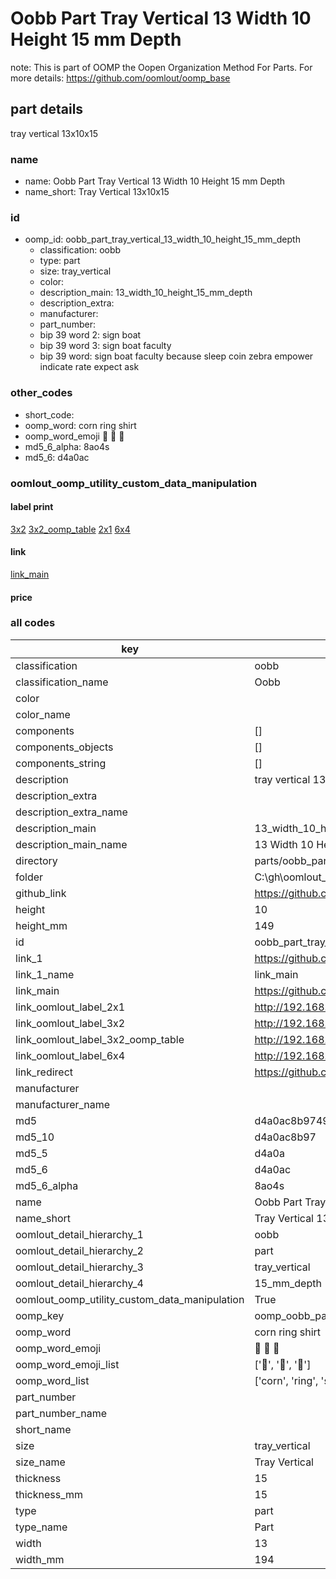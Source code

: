 # Oobb Part Tray Vertical 13 Width 10 Height 15 mm Depth  

note: This is part of OOMP the Oopen Organization Method For Parts. For more details: https://github.com/oomlout/oomp_base

##  part details
  



tray vertical 13x10x15



### name
* name: Oobb Part Tray Vertical 13 Width 10 Height 15 mm Depth
* name_short: Tray Vertical 13x10x15 
### id
* oomp_id: oobb_part_tray_vertical_13_width_10_height_15_mm_depth
  * classification: oobb
  * type: part
  * size: tray_vertical
  * color: 
  * description_main: 13_width_10_height_15_mm_depth
  * description_extra: 
  * manufacturer: 
  * part_number: 
  * bip 39 word 2: sign boat
  * bip 39 word 3: sign boat faculty
  * bip 39 word: sign boat faculty because sleep coin zebra empower indicate rate expect ask

### other_codes
* short_code: 
* oomp_word: corn ring shirt
* oomp_word_emoji :corn: :ring: :shirt:
* md5_6_alpha: 8ao4s
* md5_6: d4a0ac






### oomlout_oomp_utility_custom_data_manipulation
#### label print
[3x2](http://192.168.1.245:1112/?label=oomp%208ao4s)
[3x2_oomp_table](http://192.168.1.108:1112/?label=oomp%208ao4s)
[2x1](http://192.168.1.242:1112/?label=oomp%208ao4s)
[6x4](http://192.168.1.55:1112/?label=oomp%208ao4s)    

#### link

[link_main](https://github.com/oomlout/oomlout_oobb_version_4_generated_parts/tree/main/navigation_oomp/oobb/part/tray_vertical/13_width_10_height_15_mm_depth/part)                              

#### price







### all codes 
| key | value |  
| --- | --- |  
| classification | oobb |  
| classification_name | Oobb |  
| color |  |  
| color_name |  |  
| components | [] |  
| components_objects | [] |  
| components_string | [] |  
| description | tray vertical 13x10x15 |  
| description_extra |  |  
| description_extra_name |  |  
| description_main | 13_width_10_height_15_mm_depth |  
| description_main_name | 13 Width 10 Height 15 mm Depth |  
| directory | parts/oobb_part_tray_vertical_13_width_10_height_15_mm_depth |  
| folder | C:\gh\oomlout_oobb_version_4_generated_parts\parts\oobb_part_tray_vertical_13_width_10_height_15_mm_depth |  
| github_link | https://github.com/oomlout/oomlout_oomp_part_src/tree/main/parts/oobb_part_tray_vertical_13_width_10_height_15_mm_depth |  
| height | 10 |  
| height_mm | 149 |  
| id | oobb_part_tray_vertical_13_width_10_height_15_mm_depth |  
| link_1 | https://github.com/oomlout/oomlout_oobb_version_4_generated_parts/tree/main/navigation_oomp/oobb/part/tray_vertical/13_width_10_height_15_mm_depth/part |  
| link_1_name | link_main |  
| link_main | https://github.com/oomlout/oomlout_oobb_version_4_generated_parts/tree/main/navigation_oomp/oobb/part/tray_vertical/13_width_10_height_15_mm_depth/part |  
| link_oomlout_label_2x1 | http://192.168.1.242:1112/?label=oomp%208ao4s |  
| link_oomlout_label_3x2 | http://192.168.1.245:1112/?label=oomp%208ao4s |  
| link_oomlout_label_3x2_oomp_table | http://192.168.1.108:1112/?label=oomp%208ao4s |  
| link_oomlout_label_6x4 | http://192.168.1.55:1112/?label=oomp%208ao4s |  
| link_redirect | https://github.com/oomlout/oomlout_oobb_version_4_generated_parts/tree/main/parts/oobb_tray_vertical_13_10_15 |  
| manufacturer |  |  
| manufacturer_name |  |  
| md5 | d4a0ac8b97491ff0b5e5913ca3463642 |  
| md5_10 | d4a0ac8b97 |  
| md5_5 | d4a0a |  
| md5_6 | d4a0ac |  
| md5_6_alpha | 8ao4s |  
| name | Oobb Part Tray Vertical 13 Width 10 Height 15 mm Depth |  
| name_short | Tray Vertical 13x10x15  |  
| oomlout_detail_hierarchy_1 | oobb |  
| oomlout_detail_hierarchy_2 | part |  
| oomlout_detail_hierarchy_3 | tray_vertical |  
| oomlout_detail_hierarchy_4 | 15_mm_depth |  
| oomlout_oomp_utility_custom_data_manipulation | True |  
| oomp_key | oomp_oobb_part_tray_vertical_13_width_10_height_15_mm_depth |  
| oomp_word | corn ring shirt |  
| oomp_word_emoji | :corn: :ring: :shirt: |  
| oomp_word_emoji_list | [':corn:', ':ring:', ':shirt:'] |  
| oomp_word_list | ['corn', 'ring', 'shirt'] |  
| part_number |  |  
| part_number_name |  |  
| short_name |  |  
| size | tray_vertical |  
| size_name | Tray Vertical |  
| thickness | 15 |  
| thickness_mm | 15 |  
| type | part |  
| type_name | Part |  
| width | 13 |  
| width_mm | 194 |  

